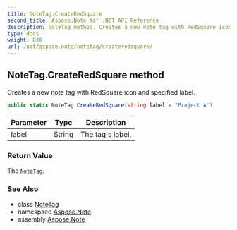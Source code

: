```yaml
---
title: NoteTag.CreateRedSquare
second_title: Aspose.Note for .NET API Reference
description: NoteTag method. Creates a new note tag with RedSquare icon and specified label
type: docs
weight: 830
url: /net/aspose.note/notetag/createredsquare/
---
```

## NoteTag.CreateRedSquare method

Creates a new note tag with RedSquare icon and specified label.

```csharp
public static NoteTag CreateRedSquare(string label = "Project A")
```

| Parameter | Type | Description |
| --- | --- | --- |
| label | String | The tag's label. |

### Return Value

The [`NoteTag`](../).

### See Also

* class [NoteTag](../)
* namespace [Aspose.Note](../../notetag/)
* assembly [Aspose.Note](../../../)



